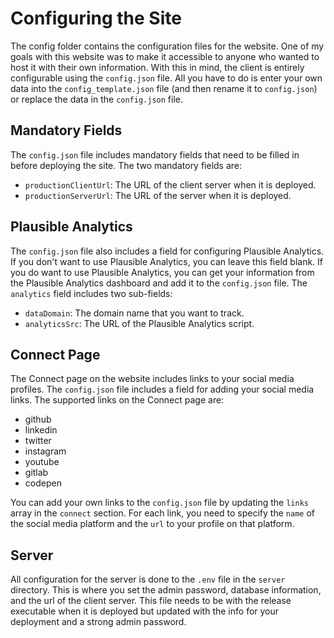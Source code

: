 # Configuring the Site
The config folder contains the configuration files for the website. One of my goals with this website was to make it accessible to anyone who wanted to host it with their own information. With this in mind, the client is entirely configurable using the `config.json` file. All you have to do is enter your own data into the `config_template.json` file (and then rename it to `config.json`) or replace the data in the `config.json` file.

## Mandatory Fields
The `config.json` file includes mandatory fields that need to be filled in before deploying the site. The two mandatory fields are:

- `productionClientUrl`: The URL of the client server when it is deployed.
- `productionServerUrl`: The URL of the server when it is deployed.

## Plausible Analytics

The `config.json` file also includes a field for configuring Plausible Analytics. If you don't want to use Plausible Analytics, you can leave this field blank. If you do want to use Plausible Analytics, you can get your information from the Plausible Analytics dashboard and add it to the `config.json` file. The `analytics` field includes two sub-fields:

- `dataDomain`: The domain name that you want to track.
- `analyticsSrc`: The URL of the Plausible Analytics script.

## Connect Page

The Connect page on the website includes links to your social media profiles. The `config.json` file includes a field for adding your social media links. The supported links on the Connect page are:

- github
- linkedin
- twitter
- instagram
- youtube
- gitlab
- codepen

You can add your own links to the `config.json` file by updating the `links` array in the `connect` section. For each link, you need to specify the `name` of the social media platform and the `url` to your profile on that platform.

## Server
All configuration for the server is done to the `.env` file in the `server` directory. This is where you set the admin password, database information, and the url of the client server. This file needs to be with the release executable when it is deployed but updated with the info for your deployment and a strong admin password.
